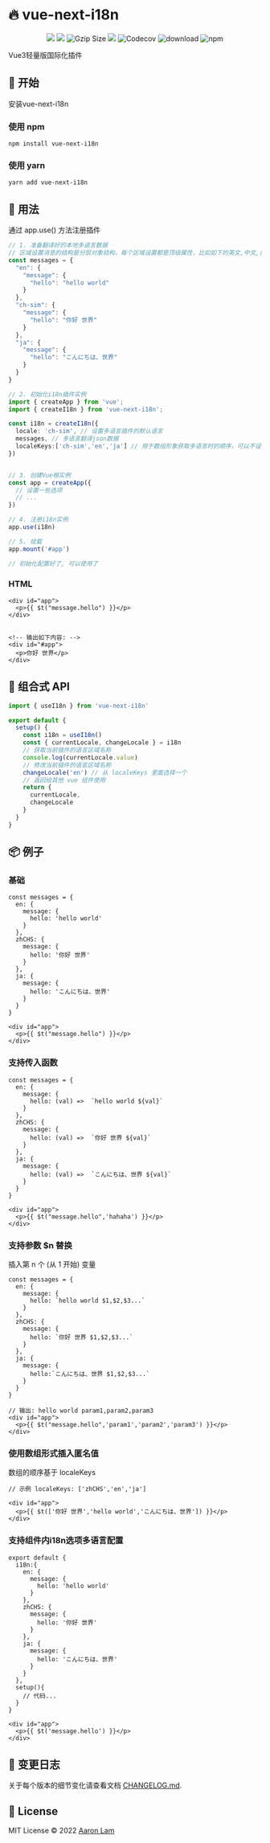 # 🔥️ vue-next-i18n

<p align="center">
<img src="https://github.com/Aaronlamz/vue-next-i18n/actions/workflows/npm-publish.yml/badge.svg?branch=main">
<img src="https://img.shields.io/github/license/Aaronlamz/vue-next-i18n">
<img src="https://img.badgesize.io/https://unpkg.com/vue-next-i18n/dist/vue-next-i18n.cjs.js?compression=gzip&style=flat-square&label=gzip%20size&color=#4fc08d" alt="Gzip Size" />
<img src="https://packagephobia.com/badge?p=vue-next-i18n@1.0.10" />
<img alt="Codecov" src="https://img.shields.io/codecov/c/github/aaronlamz/vue-next-i18n">
<img alt="download" src="https://img.shields.io/npm/dm/vue-next-i18n">
<img alt="npm" src="https://img.shields.io/npm/v/vue-next-i18n">

</p>

Vue3轻量版国际化插件

## 🌈 开始
安装vue-next-i18n 

### 使用 npm
```
npm install vue-next-i18n
```
### 使用 yarn
```
yarn add vue-next-i18n
```
## 🚀 用法
通过 app.use() 方法注册插件
```typescript
// 1. 准备翻译好的本地多语言数据
// 区域设置消息的结构是分层对象结构，每个区域设置都是顶级属性，比如如下的英文,中文,日文
const messages = {
  "en": {
    "message": {
      "hello": "hello world"
    }
  },
  "ch-sim": {
    "message": {
      "hello": "你好 世界"
    }
  },
  "ja": {
    "message": {
      "hello": "こんにちは、世界"
    }
  }
}

// 2. 初始化i18n插件实例
import { createApp } from 'vue';
import { createI18n } from 'vue-next-i18n';

const i18n = createI18n({
  locale: 'ch-sim', // 设置多语言插件的默认语言
  messages, // 多语言翻译json数据
  localeKeys:['ch-sim','en','ja'] // 用于数组形象获取多语言时的顺序，可以不设置(自动解析根属性)
})


// 3. 创建Vue根实例
const app = createApp({
  // 设置一些选项
  // ...
})

// 4. 注册i18n实例
app.use(i18n)

// 5. 挂载
app.mount('#app')

// 初始化配置好了, 可以使用了
```
### HTML
```
<div id="app">
  <p>{{ $t("message.hello") }}</p>
</div>


```
```
<!-- 输出如下内容: -->
<div id="#app">
  <p>你好 世界</p>
</div>
```
## 🚌 组合式 API
```typescript
import { useI18n } from 'vue-next-i18n'

export default {
  setup() {
    const i18n = useI18n()
    const { currentLocale, changeLocale } = i18n
    // 获取当前插件的语言区域名称
    console.log(currentLocale.value)
    // 修改当前插件的语言区域名称
    changeLocale('en') // 从 localeKeys 里面选择一个
    // 返回给其他 vue 组件使用
    return {
      currentLocale,
      changeLocale
    }
  }
}
```

## 📦 例子

### 基础
```
const messages = {
  en: {
    message: {
      hello: 'hello world'
    }
  },
  zhCHS: {
    message: {
      hello: '你好 世界'
    }
  },
  ja: {
    message: {
      hello: 'こんにちは、世界'
    }
  }
}

<div id="app">
  <p>{{ $t("message.hello") }}</p>
</div>
```

### 支持传入函数
```
const messages = {
  en: {
    message: {
      hello: (val) =>  `hello world ${val}`
    }
  },
  zhCHS: {
    message: {
      hello: (val) =>  `你好 世界 ${val}`
    }
  },
  ja: {
    message: {
      hello: (val) =>  `こんにちは、世界 ${val}`
    }
  }
}

<div id="app">
  <p>{{ $t("message.hello",'hahaha') }}</p>
</div>
```
### 支持参数 $n 替换
插入第 n 个 (从 1 开始) 变量
```
const messages = {
  en: {
    message: {
      hello: `hello world $1,$2,$3...`
    }
  },
  zhCHS: {
    message: {
      hello: `你好 世界 $1,$2,$3...`
    }
  },
  ja: {
    message: {
      hello:`こんにちは、世界 $1,$2,$3...`
    }
  }
}

// 输出: hello world param1,param2,param3
<div id="app">
  <p>{{ $t("message.hello",'param1','param2','param3') }}</p>
</div>

```

### 使用数组形式插入匿名值
数组的顺序基于 localeKeys

```
// 示例 localeKeys: ['zhCHS','en','ja']

<div id="app">
  <p>{{ $t(['你好 世界','hello world','こんにちは、世界']) }}</p>
</div>
```

### 支持组件内i18n选项多语言配置
```
export default {
  i18n:{
    en: {
      message: {
        hello: 'hello world'
      }
    },
    zhCHS: {
      message: {
        hello: '你好 世界'
      }
    },
    ja: {
      message: {
        hello: 'こんにちは、世界'
      }
    } 
  },
  setup(){
    // 代码...
  }
}

<div id="app">
  <p>{{ $t('message.hello') }}</p>
</div>
```

## 📜 变更日志
关于每个版本的细节变化请查看文档 [CHANGELOG.md](./CHANGELOG.md).

## 📄 License
MIT License © 2022 [Aaron Lam](https://github.com/aaronlamz)


